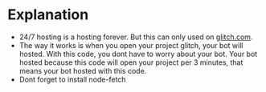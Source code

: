 # Explanation
- 24/7 hosting is a hosting forever. But this can only used on [glitch.com](https://glitch.com/).
- The way it works is when you open your project glitch, your bot will hosted. With this code, you dont have to worry about your bot. Your bot hosted because this code will open your project per 3 minutes, that means your bot hosted with this code.
- Dont forget to install node-fetch
